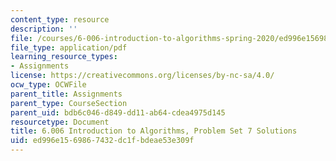 ```yaml
---
content_type: resource
description: ''
file: /courses/6-006-introduction-to-algorithms-spring-2020/ed996e1569867432dc1fbdeae53e309f_MIT6_006S20_ps7_solutions.pdf
file_type: application/pdf
learning_resource_types:
- Assignments
license: https://creativecommons.org/licenses/by-nc-sa/4.0/
ocw_type: OCWFile
parent_title: Assignments
parent_type: CourseSection
parent_uid: bdb6c046-d849-dd11-ab64-cdea4975d145
resourcetype: Document
title: 6.006 Introduction to Algorithms, Problem Set 7 Solutions
uid: ed996e15-6986-7432-dc1f-bdeae53e309f
---
```

